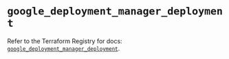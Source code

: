 # `google_deployment_manager_deployment`

Refer to the Terraform Registry for docs: [`google_deployment_manager_deployment`](https://registry.terraform.io/providers/hashicorp/google/5.12.0/docs/resources/deployment_manager_deployment).
